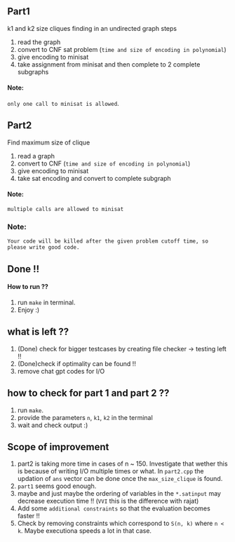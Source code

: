 ## Part1
k1 and k2 size cliques finding in an undirected graph
steps 

1. read the graph
2. convert to CNF sat problem (`time and size of encoding in polynomial`)
3. give encoding to minisat 
4. take assignment from minisat and then complete to 2 complete subgraphs
#### Note: 
`only one call to minisat is allowed`.




## Part2


Find maximum size of clique

1. read a graph
2. convert to CNF (`time and size of encoding in polynomial`)
3. give encoding to minisat 
4. take sat encoding and convert to complete subgraph

#### Note: 
`multiple calls are allowed to minisat`



### Note: 
`Your code will be killed after the given problem cutoff time, so please write good code.`



## Done !!
#### How to run ??
1. run `make` in terminal.
2. Enjoy :)


## what is left ??
1. (Done) check for bigger testcases by creating file checker -> testing left !!
2. (Done)check if optimality can be found !!
3. remove chat gpt codes for I/O


## how to check for part 1 and part 2 ??
1. run `make`.
2. provide the parameters `n`, `k1`, `k2` in the terminal
3. wait and check output :)


## Scope of improvement 
1. part2 is taking more time in cases of n ~ 150. Investigate that wether this is because of writing I/O multiple times or what. In `part2.cpp` the updation of `ans` vector can be done once the `max_size_clique` is found.
2. `part1` seems good enough.
3. maybe and just maybe the ordering of variables in the `*.satinput` may decrease execution time !! (`VVI` this is the difference with rajat)
4. Add some `additional constraints` so that the evaluation becomes faster !! 
5. Check by removing constraints which correspond to `S(n, k)` where `n < k`. Maybe executiona speeds a lot in that case.

